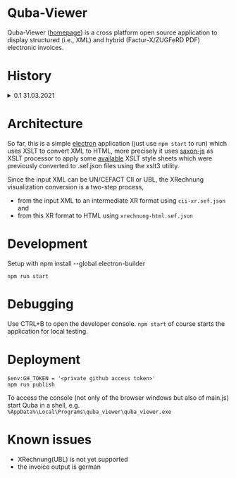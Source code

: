 Quba-Viewer
=============

Quba-Viewer ([homepage](https://www.quba-viewer.org)) is a cross platform open source application to display 
structured (i.e., XML) and hybrid (Factur-X/ZUGFeRD PDF) electronic invoices.



History
=============
<details>
<summary>0.1 31.03.2021</summary>
    - Initial release
    - Support for XRechnung (UN/CEFACT CII)
</details> 

Architecture
=============
So far, this is a simple [electron](https://www.electronjs.org/) application (just use `npm start` to run) which uses XSLT to convert XML to HTML,
more precisely it uses [saxon-js](https://www.saxonica.com/saxon-js/) as XSLT processor to apply
some [available](https://github.com/itplr-kosit/xrechnung-visualization) XSLT style sheets which were previously 
converted to .sef.json files using the xslt3 utility.

Since the input XML can be UN/CEFACT CII or UBL, the XRechnung visualization 
conversion is a two-step process, 
  * from the input XML to an intermediate XR format using `cii-xr.sef.json` and 
  * from this XR format to HTML using `xrechnung-html.sef.json`

Development
=============
Setup with npm install --global electron-builder
```
npm run start
```



Debugging
=============

Use CTRL+B to open the developer console.
`npm start` of course starts the application for local testing.

Deployment
=============

```
$env:GH_TOKEN = '<private github access token>'
npm run publish
```

To access the console (not only of the browser windows but also of main.js)
start Quba in a shell, e.g.
`%AppData%\Local\Programs\quba_viewer\quba_viewer.exe`

Known issues
=============

  * XRechnung(UBL) is not yet supported
  * the invoice output is german